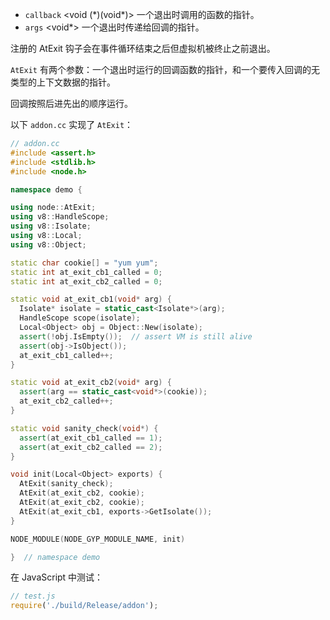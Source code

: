 
* `callback` <span class="type">&lt;void (\*)(void\*)&gt;</span> 一个退出时调用的函数的指针。
* `args` <span class="type">&lt;void\*&gt;</span> 一个退出时传递给回调的指针。

注册的 AtExit 钩子会在事件循环结束之后但虚拟机被终止之前退出。

`AtExit` 有两个参数：一个退出时运行的回调函数的指针，和一个要传入回调的无类型的上下文数据的指针。

回调按照后进先出的顺序运行。

以下 `addon.cc` 实现了 `AtExit`：

```cpp
// addon.cc
#include <assert.h>
#include <stdlib.h>
#include <node.h>

namespace demo {

using node::AtExit;
using v8::HandleScope;
using v8::Isolate;
using v8::Local;
using v8::Object;

static char cookie[] = "yum yum";
static int at_exit_cb1_called = 0;
static int at_exit_cb2_called = 0;

static void at_exit_cb1(void* arg) {
  Isolate* isolate = static_cast<Isolate*>(arg);
  HandleScope scope(isolate);
  Local<Object> obj = Object::New(isolate);
  assert(!obj.IsEmpty());  // assert VM is still alive
  assert(obj->IsObject());
  at_exit_cb1_called++;
}

static void at_exit_cb2(void* arg) {
  assert(arg == static_cast<void*>(cookie));
  at_exit_cb2_called++;
}

static void sanity_check(void*) {
  assert(at_exit_cb1_called == 1);
  assert(at_exit_cb2_called == 2);
}

void init(Local<Object> exports) {
  AtExit(sanity_check);
  AtExit(at_exit_cb2, cookie);
  AtExit(at_exit_cb2, cookie);
  AtExit(at_exit_cb1, exports->GetIsolate());
}

NODE_MODULE(NODE_GYP_MODULE_NAME, init)

}  // namespace demo
```

在 JavaScript 中测试：

```js
// test.js
require('./build/Release/addon');
```


